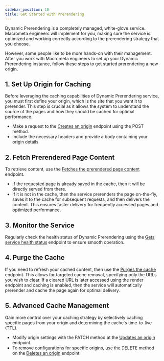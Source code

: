```yaml
---
sidebar_position: 10
title: Get Started with Prerendering
---
```


Dynamic Prerendering is a completely managed, white-glove service. Macrometa engineers will implement for you, making sure the service is optimized and working correctly according to the prerendering strategy that you choose.

However, some people like to be more hands-on with their management. After you work with Macrometa engineers to set up your Dynamic Prerendering instance, follow these steps to get started prerendering a new origin.

## 1. Set Up Origin for Caching

Before leveraging the caching capabilities of Dynamic Prerendering service, you must first define your origin, which is the site that you want it to prerender. This step is crucial as it allows the system to understand the source of the pages and how they should be cached for optimal performance.

- Make a request to the [Creates an origin](/docs/apiPrerendering#/paths/api-prerender-v1-origins/post) endpoint using the POST method.
- Include the necessary headers and provide a body containing your origin details.

## 2. Fetch Prerendered Page Content

To retrieve content, use the [Fetches the prerendered page content](/docs/apiPrerendering#/paths/api-prerender-v1-render-mobile---url/get) endpoint.

- If the requested page is already saved in the cache, then it will be directly served from there.
- If it is not in the cache, then the service prerenders the page on-the-fly, saves it to the cache for subsequent requests, and then delivers the content. This ensures faster delivery for frequently accessed pages and optimized performance.

## 3. Monitor the Service

Regularly check the health status of Dynamic Prerendering using the [Gets service health status](/docs/apiPrerendering#/paths/api-prerender-v1-health/get) endpoint to ensure smooth operation.

## 4. Purge the Cache

If you need to refresh your cached content, then use the [Purges the cache](/docs/apiPrerendering#/paths/api-prerender-v1-purge/post) endpoint. This allows for targeted cache removal, specifying only the URLs you wish to clear. If a cleared URL is later accessed using the render endpoint and caching is enabled, then the service will automatically prerender and cache the page again for optimal delivery.

## 5. Advanced Cache Management

Gain more control over your caching strategy by selectively caching specific pages from your origin and determining the cache's time-to-live (TTL).

- Modify origin settings with the PATCH method at the [Updates an origin](/docs/apiPrerendering#/paths/api-prerender-v1-origins-_key/patch) endpoint.
- To remove configurations for specific origins, use the DELETE method on the [Deletes an origin](/docs/apiPrerendering#/paths/api-prerender-v1-origins-_key/delete) endpoint.
